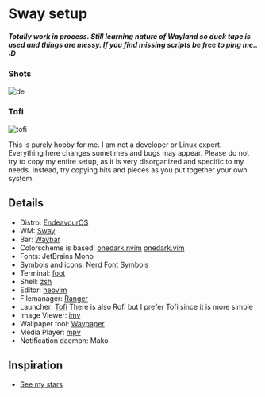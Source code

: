 # Sway setup
#####  Totally work in process. Still learning nature of Wayland so duck tape is used and things are messy. If you find missing scripts be free to ping me.. :D

### Shots
![de](https://github.com/bitterhalt/Sway-Dotfiles/assets/95308907/aad111d0-ebc9-4afd-8930-736f18d392ff)

### Tofi
![tofi](https://github.com/bitterhalt/Sway-Dotfiles/assets/95308907/7a0f3924-fef8-4994-9bb3-bef1713152ac)

This is purely hobby for me. I am not a developer or Linux expert. Everything here changes sometimes and bugs may appear.
Please do not try to copy my entire setup, as it is very disorganized and specific to my needs. Instead, try copying bits and pieces as you put together your own system. 

## Details
- Distro: [EndeavourOS](https://endeavouros.com/)
 - WM: [Sway](https://github.com/swaywm/sway)
 - Bar: [Waybar](https://github.com/Alexays/Waybar)
- Colorscheme is based: [onedark.nvim](https://github.com/navarasu/onedark.nvim) [onedark.vim](https://github.com/joshdick/onedark.vim)
- Fonts: JetBrains Mono
- Symbols and icons: [Nerd Font Symbols](https://archlinux.org/packages/extra/any/ttf-nerd-fonts-symbols/) 
- Terminal: [foot](https://codeberg.org/dnkl/foot)
 - Shell: [zsh](https://www.zsh.org/)
 - Editor: [neovim](https://neovim.io/)
 - Filemanager: [Ranger](https://github.com/ranger/ranger)
 - Launcher: [Tofi](https://github.com/philj56/tofi) There is also Rofi but I prefer Tofi since it is more simple
 - Image Viewer: [imv](https://sr.ht/~exec64/imv/)
 - Wallpaper tool: [Waypaper](https://github.com/anufrievroman/waypaper)
- Media Player: [mpv](https://mpv.io/)
- Notification daemon: Mako

## Inspiration 
- [See my stars](https://github.com/bitterhalt?tab=stars) 

